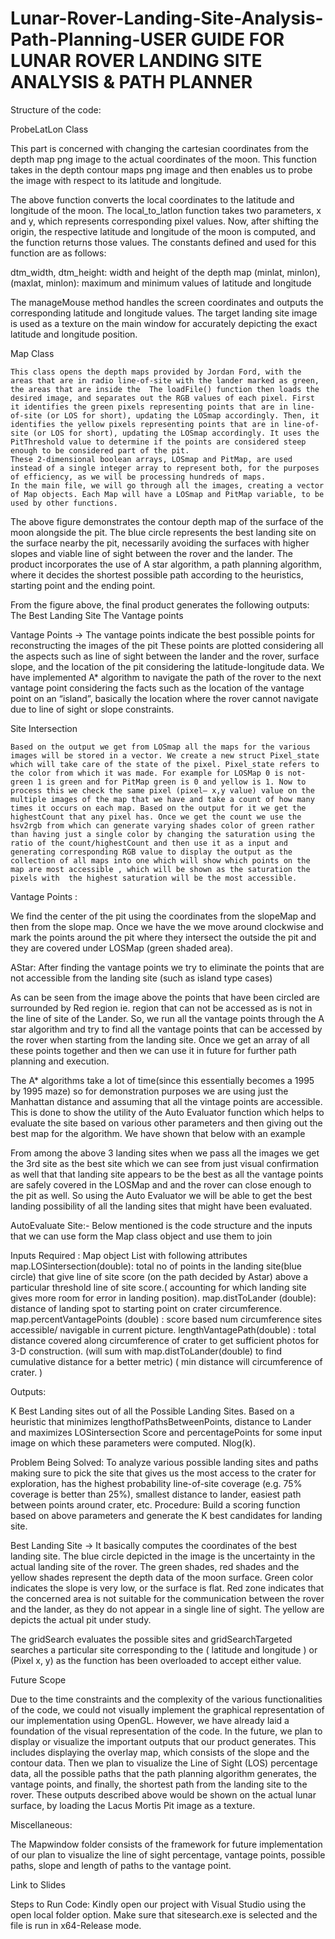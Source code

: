 # Lunar-Rover-Landing-Site-Analysis-Path-Planning-USER GUIDE FOR LUNAR ROVER LANDING SITE ANALYSIS & PATH PLANNER



Structure of the code:


ProbeLatLon Class 

This part is concerned with changing the cartesian coordinates from the depth map png image to the actual coordinates of the moon. This function takes in the depth contour maps png image and then enables us to probe the image with respect to its latitude and longitude.




The above function converts the local coordinates to the latitude and longitude of the moon. The local_to_latlon function takes two parameters, x and y, which represents corresponding pixel values. Now, after shifting the origin, the respective latitude and longitude of the moon is computed, and the function returns those values. The constants defined and used for this function are as follows:

dtm_width, dtm_height: width and height of the depth map
(minlat, minlon), (maxlat, minlon): maximum and minimum values of latitude and longitude

The manageMouse method handles the screen coordinates and outputs the corresponding latitude and longitude values. The target landing site image is used as a texture on the main window for accurately depicting the exact latitude and longitude position.


Map Class

	This class opens the depth maps provided by Jordan Ford, with the areas that are in radio line-of-site with the lander marked as green, the areas that are inside the  The loadFile() function then loads the desired image, and separates out the RGB values of each pixel. First it identifies the green pixels representing points that are in line-of-site (or LOS for short), updating the LOSmap accordingly. Then, it identifies the yellow pixels representing points that are in line-of-site (or LOS for short), updating the LOSmap accordingly. It uses the PitThreshold value to determine if the points are considered steep enough to be considered part of the pit. 
	These 2-dimensional boolean arrays, LOSmap and PitMap, are used instead of a single integer array to represent both, for the purposes of efficiency, as we will be processing hundreds of maps. 
	In the main file, we will go through all the images, creating a vector of Map objects. Each Map will have a LOSmap and PitMap variable, to be used by other functions. 



The above figure demonstrates the contour depth map of the surface of the moon alongside the pit. The blue circle represents the best landing site on the surface nearby the pit, necessarily avoiding the surfaces with higher slopes and viable line of sight between the rover and the lander. The product incorporates the use of A star algorithm, a path planning algorithm, where it decides the shortest possible path according to the heuristics, starting point and the ending point. 



From the figure above, the final product generates the following outputs:
The Best Landing Site
The Vantage points


Vantage Points → The vantage points indicate the best possible points for reconstructing the images of the pit These points are plotted considering all the aspects such as line of sight between the lander and the rover, surface slope, and the location of the pit considering the latitude-longitude data. We have implemented A* algorithm to navigate the path of the rover to the next vantage point considering the facts such as the location of the vantage point on an “island”, basically the location where the rover cannot navigate due to line of sight or slope constraints.

Site Intersection 

	Based on the output we get from LOSmap all the maps for the various images will be stored in a vector. We create a new struct Pixel_state which will take care of the state of the pixel. Pixel_state refers to the color from which it was made. For example for LOSMap 0 is not-green 1 is green and for PitMap green is 0 and yellow is 1. Now to process this we check the same pixel (pixel– x,y value) value on the multiple images of the map that we have and take a count of how many times it occurs on each map. Based on the output for it we get the highestCount that any pixel has. Once we get the count we use the hsv2rgb from which can generate varying shades color of green rather than having just a single color by changing the saturation using the ratio of the count/highestCount and then use it as a input and generating corresponding RGB value to display the output as the collection of all maps into one which will show which points on the map are most accessible , which will be shown as the saturation the pixels with  the highest saturation will be the most accessible. 


Vantage Points : 

We find the center of the pit using the coordinates from the slopeMap and then from the slope map. Once we have the we move around clockwise and mark the points around the pit where they intersect the outside the pit and they are covered under LOSMap (green shaded area).

AStar:
After finding the vantage points we try to eliminate the points that are not accessible from the landing site (such as island type cases)


As can be seen from the image above the points that have been circled are surrounded by Red region ie. region that can not be accessed as is not in the line of site of the Lander. So, we run all the vantage points through the A star algorithm and try to find all the vantage points that can be accessed by the rover when starting from the landing site. Once we get an array of all these points together and then we can use it in future for further path planning and execution.

The A* algorithms take a lot of time(since this essentially becomes a 1995 by 1995 maze) so for demonstration purposes we are using just the Manhattan distance and assuming that all the vintage points are accessible. This is done to show the utility of the Auto Evaluator function which helps to evaluate the site based on various other parameters and then giving out the best map for the algorithm. We have shown that below with an example
 
From among the above 3 landing sites when we pass all the images we get the 3rd site as the best site which we can see from just visual confirmation as well that that landing site appears to be the best as all the vantage points are safely covered in the LOSMap and and the rover can close enough to the pit as well. So using the Auto Evaluator we will be able to get the best landing possibility of all the landing sites that might have been evaluated.

AutoEvaluate Site:-
Below mentioned is the code structure and the inputs that we can use form the Map class object and use them to join 

Inputs Required : Map object List with following attributes
map.LOSintersection(double): total no of points in the landing site(blue circle) that give line of site score (on the path decided by Astar) above a particular threshold line of site score.( accounting for which landing site gives more room for error in landing position). 
map.distToLander (double): distance of landing spot  to starting point on crater circumference. 
map.percentVantagePoints (double) : score based  num  circumference sites accessible/ navigable  in current picture.
lengthVantagePath(double) : total distance covered along circumference of crater to get sufficient photos for 3-D construction. (will sum with map.distToLander(double) to find cumulative distance for a better metric) ( min distance will circumference of crater. )

Outputs:


K Best Landing sites out of all the Possible Landing Sites. Based on a heuristic that minimizes lengthofPathsBetweenPoints, distance to Lander and maximizes LOSintersection Score and percentagePoints for some input image on which these parameters were computed. Nlog(k).

Problem Being Solved:
To analyze various possible landing sites and paths making sure to pick the site that gives us the most access to the crater for exploration, has the highest probability line-of-site coverage (e.g. 75% coverage is better than 25%), smallest distance to lander, easiest path between points around crater, etc. 
Procedure: Build a scoring function based on above parameters and generate the K best candidates for landing site.

Best Landing Site → It basically computes the coordinates of the best landing site. The blue circle depicted in the image is the uncertainty in the actual landing site of the rover. The green shades, red shades and the yellow shades represent the depth data of the moon surface. Green color indicates the slope is very low, or the surface is flat. Red zone indicates that the concerned area is not suitable for the communication between the rover and the lander, as they do not appear in a single line of sight. The yellow are depicts the actual pit under study.

The gridSearch evaluates the possible sites and gridSearchTargeted searches a particular site corresponding to the ( latitude and longitude ) or (Pixel x, y) as the function has been overloaded to accept either value.












Future Scope



Due to the time constraints and the complexity of the various functionalities of the code, we could not visually implement the graphical representation of our implementation using OpenGL. However, we have already laid a foundation of the visual representation of the code. In the future, we plan to display or visualize the important outputs that our product generates. This includes displaying the overlay map, which consists of the slope and the contour data. Then we plan to visualize the Line of Sight (LOS) percentage data, all the possible paths that the path planning algorithm generates, the vantage points, and finally, the shortest path from the landing site to the rover. These outputs described above would be shown on the actual lunar surface, by loading the Lacus Mortis Pit image as a texture.














Miscellaneous:

The Mapwindow folder consists of the framework for future implementation of our plan to visualize the line of sight percentage, vantage points, possible paths, slope and length of paths to the vantage point.

Link to Slides


Steps to Run Code:
Kindly open our project with Visual Studio using the open local folder option.
Make sure that sitesearch.exe is selected and the file is run in x64-Release mode.


